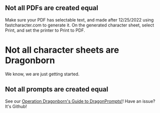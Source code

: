 ## Not all PDFs are created equal

Make sure your PDF has selectable text, and made after 12/25/2022 using fastcharacter.com to generate it.  On the generated character sheet, select Print, and set the printer to Print to PDF.

# Not all character sheets are Dragonborn

We know, we are just getting started.

## Not all prompts are created equal

See our [Operation Dragonborn's Guide to DragonPrompts!](https://danj-o.notion.site/Operation-Dragonborn-s-Guide-to-DragonPrompts-4947519dfb5446b4ae38d3a3740e635b)!
Have an issue? It's Github!
